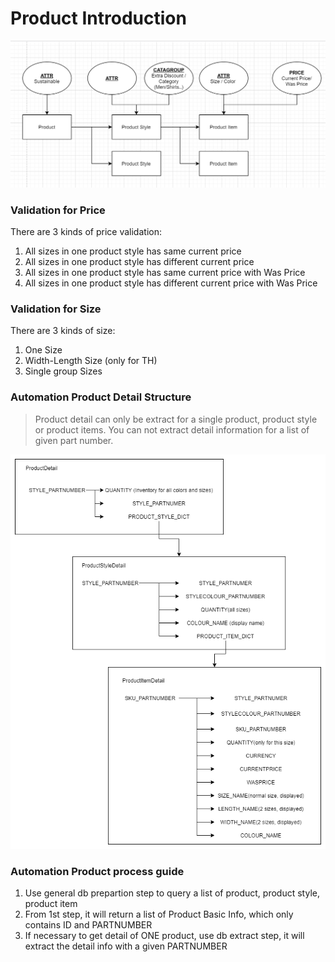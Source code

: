 # Product Introduction

![alt text](./img/product.png)

### Validation for Price
There are 3 kinds of price validation:
1. All sizes in one product style has same current price
2. All sizes in one product style has different current price
3. All sizes in one product style has same current price with Was Price
4. All sizes in one product style has different current price with Was Price

### Validation for Size
There are 3 kinds of size:
1. One Size
2. Width-Length Size (only for TH)
3. Single group Sizes

### Automation Product Detail Structure
> Product detail can only be extract for a single product, product style or product items. You can not extract detail information for a list of given part number.

![alt text](./img/product-detail.png)

### Automation Product process guide
1. Use general db prepartion step to query a list of product, product style, product item
2. From 1st step, it will return a list of Product Basic Info, which only contains ID and PARTNUMBER
3. If necessary to get detail of ONE product, use db extract step, it will extract the detail info with a given PARTNUMBER
